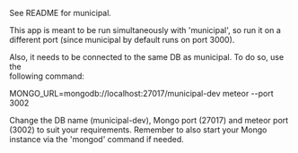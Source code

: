 See README for municipal.

This app is meant to be run simultaneously with 'municipal', so run it on a
different port (since municipal by default runs on port 3000). 

Also, it needs to be connected to the same DB as municipal. To do so, use the  
following command:

MONGO_URL=mongodb://localhost:27017/municipal-dev meteor --port 3002

Change the DB name (municipal-dev), Mongo port (27017) and meteor port (3002) 
to suit your requirements. Remember to also start your Mongo instance via the 
'mongod' command if needed.
